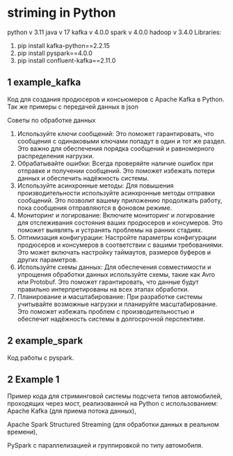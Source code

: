# striming in Python

python v 3.11
java v 17
kafka v 4.0.0
spark v 4.0.0
hadoop v 3.4.0
Libraries:
1. pip install kafka-python==2.2.15
2. pip install pyspark==4.0.0
3. pip install confluent-kafka==2.11.0


## 1 example_kafka
Код для создания продюсеров и консьюмеров с Apache Kafka в Python. Так же примеры с передачей данных в json


Советы по обработке данных
1. Используйте ключи сообщений: Это поможет гарантировать, что сообщения с одинаковыми ключами попадут в один и тот же раздел. Это важно для обеспечения порядка сообщений и равномерного распределения нагрузки.
2. Обрабатывайте ошибки: Всегда проверяйте наличие ошибок при отправке и получении сообщений. Это поможет избежать потери данных и обеспечить надёжность системы.
3. Используйте асинхронные методы: Для повышения производительности используйте асинхронные методы отправки сообщений. Это позволит вашему приложению продолжать работу, пока сообщения отправляются в фоновом режиме.
4. Мониторинг и логирование: Включите мониторинг и логирование для отслеживания состояния ваших продюсеров и консумеров. Это поможет выявлять и устранять проблемы на ранних стадиях.
5. Оптимизация конфигурации: Настройте параметры конфигурации продюсеров и консумеров в соответствии с вашими требованиями. Это может включать настройку таймаутов, размеров буферов и других параметров.
6. Используйте схемы данных: Для обеспечения совместимости и упрощения обработки данных используйте схемы, такие как Avro или Protobuf. Это поможет гарантировать, что данные будут правильно интерпретированы на всех этапах обработки.
7. Планирование и масштабирование: При разработке системы учитывайте возможные нагрузки и планируйте масштабирование. Это поможет избежать проблем с производительностью и обеспечит надёжность системы в долгосрочной перспективе.

## 2 example_spark
Код работы с pyspark.

## 2 Example 1

Пример кода для стриминговой системы подсчета типов автомобилей, проходящих через мост, реализованной на Python с использованием:
Apache Kafka (для приема потока данных),

Apache Spark Structured Streaming (для обработки данных в реальном времени),

PySpark с параллелизацией и группировкой по типу автомобиля.
